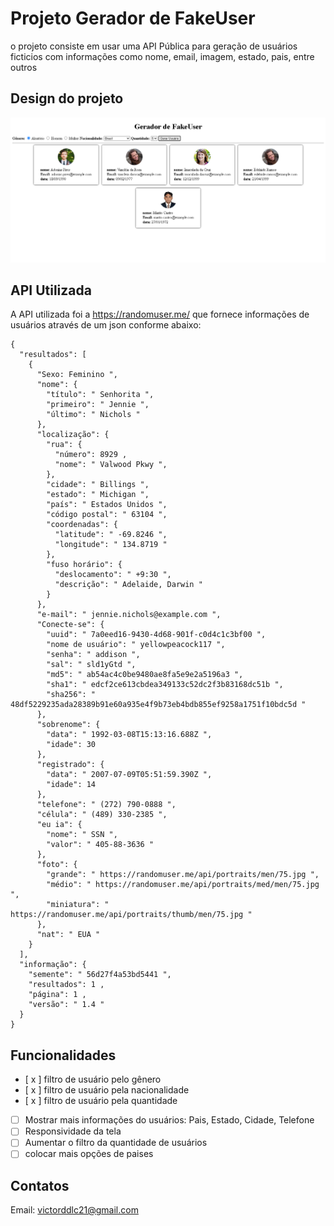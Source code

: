 # Projeto Gerador de FakeUser

o projeto consiste em usar uma API Pública para geração de usuários ficticios com informações como nome, email, imagem, estado, pais, entre outros

## Design do projeto

![alt text](image.png)

## API Utilizada

A API utilizada foi a https://randomuser.me/ que fornece informações de usuários através de um json conforme abaixo:

```
{
  "resultados": [
    {
      "Sexo: Feminino ",
      "nome": {
        "título": " Senhorita ",
        "primeiro": " Jennie ",
        "último": " Nichols "
      },
      "localização": {
        "rua": {
          "número": 8929 ,
          "nome": " Valwood Pkwy ",
        },
        "cidade": " Billings ",
        "estado": " Michigan ",
        "país": " Estados Unidos ",
        "código postal": " 63104 ",
        "coordenadas": {
          "latitude": " -69.8246 ",
          "longitude": " 134.8719 "
        },
        "fuso horário": {
          "deslocamento": " +9:30 ",
          "descrição": " Adelaide, Darwin "
        }
      },
      "e-mail": " jennie.nichols@example.com ",
      "Conecte-se": {
        "uuid": " 7a0eed16-9430-4d68-901f-c0d4c1c3bf00 ",
        "nome de usuário": " yellowpeacock117 ",
        "senha": " addison ",
        "sal": " sld1yGtd ",
        "md5": " ab54ac4c0be9480ae8fa5e9e2a5196a3 ",
        "sha1": " edcf2ce613cbdea349133c52dc2f3b83168dc51b ",
        "sha256": " 48df5229235ada28389b91e60a935e4f9b73eb4bdb855ef9258a1751f10bdc5d "
      },
      "sobrenome": {
        "data": " 1992-03-08T15:13:16.688Z ",
        "idade": 30
      },
      "registrado": {
        "data": " 2007-07-09T05:51:59.390Z ",
        "idade": 14
      },
      "telefone": " (272) 790-0888 ",
      "célula": " (489) 330-2385 ",
      "eu ia": {
        "nome": " SSN ",
        "valor": " 405-88-3636 "
      },
      "foto": {
        "grande": " https://randomuser.me/api/portraits/men/75.jpg ",
        "médio": " https://randomuser.me/api/portraits/med/men/75.jpg ",
        "miniatura": " https://randomuser.me/api/portraits/thumb/men/75.jpg "
      },
      "nat": " EUA "
    }
  ],
  "informação": {
    "semente": " 56d27f4a53bd5441 ",
    "resultados": 1 ,
    "página": 1 ,
    "versão": " 1.4 "
  }
}
```

## Funcionalidades

- [ x ] filtro de usuário pelo gênero
- [ x ] filtro de usuário pela nacionalidade
- [ x ] filtro de usuário pela quantidade
- [  ] Mostrar mais informações do usuários: Pais, Estado, Cidade, Telefone
- [  ] Responsividade da tela
- [  ] Aumentar o filtro da quantidade de usuários
- [  ] colocar mais opções de paises

## Contatos

Email: victorddlc21@gmail.com